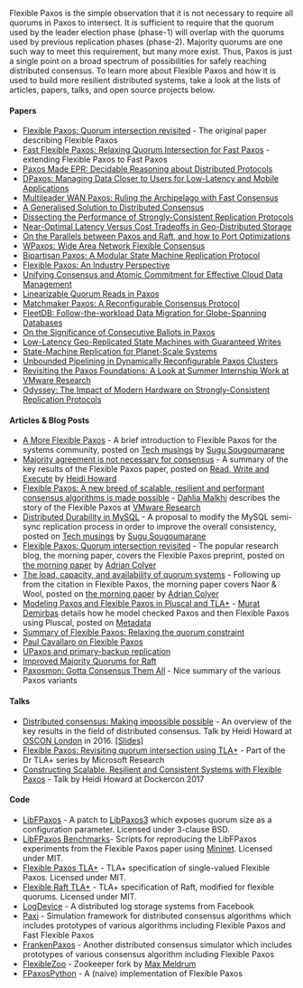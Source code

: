 Flexible Paxos is the simple observation that it is not necessary to require all quorums in Paxos to intersect. It is sufficient to require that the quorum used by the leader election phase (phase-1) will overlap with the quorums used by previous replication phases (phase-2). Majority quorums are one such way to meet this requirement, but many more exist. Thus, Paxos is just a single point on a broad spectrum of possibilities for safely reaching distributed consensus.
To learn more about Flexible Paxos and how it is used to build more resilient distributed systems, take a look at the lists of articles, papers, talks, and open source projects below.

#### Papers

* [Flexible Paxos: Quorum intersection revisited](https://arxiv.org/pdf/1608.06696v1.pdf) - The original paper describing Flexible Paxos
* [Fast Flexible Paxos: Relaxing Quorum Intersection for Fast Paxos](https://arxiv.org/abs/2008.02671) - extending Flexible Paxos to Fast Paxos
* [Paxos Made EPR: Decidable Reasoning about Distributed Protocols](https://dl.acm.org/doi/abs/10.1145/3140568)
* [DPaxos: Managing Data Closer to Users for Low-Latency and Mobile Applications](https://dl.acm.org/doi/abs/10.1145/3183713.3196928)
* [Multileader WAN Paxos: Ruling the Archipelago with Fast Consensus](https://cse.buffalo.edu/tech-reports/2017-01.pdf)
* [A Generalised Solution to Distributed Consensus](https://arxiv.org/abs/1902.06776)
* [Dissecting the Performance of Strongly-Consistent Replication Protocols](https://dl.acm.org/doi/abs/10.1145/3299869.3319893)
* [Near-Optimal Latency Versus Cost Tradeoffs in Geo-Distributed Storage](https://www.usenix.org/conference/nsdi20/presentation/uluyol)
* [On the Parallels between Paxos and Raft, and how to Port Optimizations](https://dl.acm.org/doi/abs/10.1145/3293611.3331595)
* [WPaxos: Wide Area Network Flexible Consensus](https://ieeexplore.ieee.org/abstract/document/8765834)
* [Bipartisan Paxos: A Modular State Machine Replication Protocol](https://arxiv.org/abs/2003.00331)
* [Flexible Paxos: An Industry Perspective](https://www.diva-portal.org/smash/record.jsf?pid=diva2%3A1119350&dswid=7912)
* [Unifying Consensus and Atomic Commitment for Effective Cloud Data Management](https://dl.acm.org/doi/abs/10.14778/3303753.3303765)
* [Linearizable Quorum Reads in Paxos](https://www.usenix.org/conference/hotstorage19/presentation/charapko)
* [Matchmaker Paxos: A Reconfigurable Consensus Protocol](https://arxiv.org/abs/2007.09468)
* [FleetDB: Follow-the-workload Data Migration for Globe-Spanning Databases](https://cse.buffalo.edu/tech-reports/2018-02.pdf)
* [On the Significance of Consecutive Ballots in Paxos](https://arxiv.org/abs/2006.01885)
* [Low-Latency Geo-Replicated State Machines with Guaranteed Writes](https://dl.acm.org/doi/pdf/10.1145/3380787.3393686)
* [State-Machine Replication for Planet-Scale Systems](https://dl.acm.org/doi/abs/10.1145/3342195.3387543)
* [Unbounded Pipelining in Dynamically Reconfigurable Paxos Clusters](http://tessanddave.com/paxos-reconf-latest.pdf)
* [Revisiting the Paxos Foundations: A Look at Summer Internship Work at VMware Research](https://dl.acm.org/doi/pdf/10.1145/3139645.3139656)
* [Odyssey: The Impact of Modern Hardware on Strongly-Consistent Replication Protocols](https://dl.acm.org/doi/10.1145/3447786.3456240)

#### Articles & Blog Posts

* [A More Flexible Paxos](http://ssougou.blogspot.com/2016/08/a-more-flexible-paxos.html) - A brief introduction to Flexible Paxos for the systems community, posted on [Tech musings](http://ssougou.blogspot.com) by [Sugu Sougoumarane](https://twitter.com/ssougou)
* [Majority agreement is not necessary for consensus](http://hh360.user.srcf.net/blog/2016/08/majority-agreement-is-not-necessary) - A summary of the key results of the Flexible Paxos paper, posted on [Read, Write and Execute](http://hh360.user.srcf.net/blog/) by [Heidi Howard](https://twitter.com/heidiann360)
* [Flexible Paxos: A new breed of scalable, resilient and performant consensus algorithms is made possible](https://dahliamalkhi.wordpress.com/2016/08/26/flexible-paxos-a-new-breed-of-scalable-resilient-and-performant-consensus-algorithms-is-made-possible/) - [Dahlia Malkhi](https://dahliamalkhi.wordpress.com) describes the story of the Flexible Paxos at [VMware Research](https://research.vmware.com)
* [Distributed Durability in MySQL](http://ssougou.blogspot.com/2016/09/distributed-durability-in-mysql.html) - A proposal to modify the MySQL semi-sync replication process in order to improve the overall consistency, posted on [Tech musings](http://ssougou.blogspot.com) by [Sugu Sougoumarane](https://twitter.com/ssougou)
* [Flexible Paxos: Quorum intersection revisited](https://blog.acolyer.org/2016/09/27/flexible-paxos-quorum-intersection-revisited/) - The popular research blog, the morning paper, covers the Flexible Paxos preprint, posted on [the morning paper](https://blog.acolyer.org) by [Adrian Colyer](https://twitter.com/adriancolyer)
* [The load, capacity, and availability of quorum systems](https://blog.acolyer.org/2016/10/03/the-load-capacity-and-availability-of-quorum-systems/) - Following up from the citation in Flexible Paxos, the morning paper covers Naor & Wool, posted on [the morning paper](https://blog.acolyer.org) by [Adrian Colyer](https://twitter.com/adriancolyer)
* [Modeling Paxos and Flexible Paxos in Pluscal and TLA+](http://muratbuffalo.blogspot.co.uk/2016/11/modeling-paxos-and-flexible-paxos-in.html) - [Murat Demirbas](http://www.cse.buffalo.edu/~demirbas/) details how he model checked Paxos and then Flexible Paxos using Pluscal, posted on [Metadata](http://muratbuffalo.blogspot.co.uk/)
* [Summary of Flexible Paxos: Relaxing the quorum constraint](https://medium.com/designing-distributed-systems/flexible-paxos-relaxing-the-quorum-constraint-89caec294083)
* [Paul Cavallaro on Flexible Paxos](https://paulcavallaro.com/blog/flexible-paxos/#fnref:1)
* [UPaxos and primary-backup replication](https://davecturner.github.io/2017/09/18/upaxos-primary-backup.html)
* [Improved Majority Quorums for Raft](https://basri.dev/posts/2020-07-27-improved-majority-quorums-for-raft/)
* [Paxosmon: Gotta Consensus Them All](https://vadosware.io/post/paxosmon-gotta-concensus-them-all/#honorable-mentions) - Nice summary of the various Paxos variants

#### Talks
* [Distributed consensus: Making impossible possible](http://conferences.oreilly.com/oscon/open-source-eu/public/schedule/detail/54472) - An overview of the key results in the field of distributed consensus. Talk by Heidi Howard at [OSCON London](http://conferences.oreilly.com/oscon/open-source-eu) in 2016. [[Slides]](http://hh360.user.srcf.net/slides/impossible_consensus.pdf)
* [Flexible Paxos: Revisiting quorum intersection using TLA+](https://www.youtube.com/watch?v=LX-WK8EmoFE) - Part of the Dr TLA+ series by Microsoft Research
* [Constructing Scalable, Resilient and Consistent Systems with Flexible Paxos](https://www.youtube.com/watch?v=r6NG_1HM0lA&feature=emb_logo) - Talk by Heidi Howard at Dockercon 2017


#### Code
* [LibFPaxos](https://github.com/fpaxos/fpaxos-lib) - A patch to [LibPaxos3](https://bitbucket.org/sciascid/libpaxos) which exposes quorum size as a configuration parameter.  Licensed under 3-clause BSD.
* [LibFPaxos Benchmarks](https://github.com/fpaxos/fpaxos-test)- Scripts for reproducing the LibFPaxos experiments from the Flexible Paxos paper using [Mininet](http://mininet.org). Licensed under MIT.
* [Flexible Paxos TLA+](https://github.com/fpaxos/fpaxos-tlaplus) - TLA+ specification of single-valued Flexible Paxos. Licensed under MIT.
* [Flexible Raft TLA+](https://github.com/fpaxos/raft.tla) - TLA+ specification of Raft, modified for flexible quorums. Licensed under MIT.
* [LogDevice](https://github.com/facebookincubator/LogDevice) - A distributed log storage systems from Facebook
* [Paxi](https://github.com/ailidani/paxi) - Simulation framework for distributed consensus algorithms which includes prototypes of various algorithms including Flexible Paxos and Fast Flexible Paxos
* [FrankenPaxos](https://github.com/mwhittaker/frankenpaxos) - Another distributed consensus simulator which includes prototypes of various consensus algorithm including Flexible Paxos
* [FlexibleZoo](https://github.com/Max-Meldrum/zookeeper-fpaxos-benchmarks) - Zookeeper fork by [Max Meldrum](https://github.com/Max-Meldrum)
* [FPaxosPython](https://github.com/estensen/fpaxos) - A (naive) implementation of Flexible Paxos
